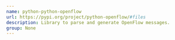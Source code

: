 ```yaml
---
name: python-python-openflow
url: https://pypi.org/project/python-openflow/#files
description: Library to parse and generate OpenFlow messages.
group: None
---
```

